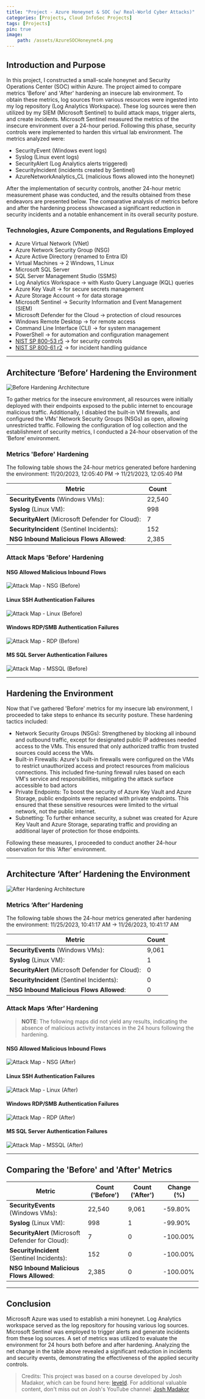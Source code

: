 ```yaml
---
title: "Project - Azure Honeynet & SOC (w/ Real-World Cyber Attacks)"
categories: [Projects, Cloud InfoSec Projects]
tags: [Projects]
pin: true
image:
    path: /assets/AzureSOCHoneynet4.png
---
```


## Introduction and Purpose

In this project, I constructed a small-scale honeynet and Security Operations Center (SOC) within Azure. The project aimed to compare metrics 'Before' and 'After' hardening an insecure lab environment. To obtain these metrics, log sources from various resources were ingested into my log repository (Log Analytics Workspace). These log sources were then utilized by my SIEM (Microsoft Sentinel) to build attack maps, trigger alerts, and create incidents. Microsoft Sentinel measured the metrics of the insecure environment over a 24-hour period. Following this phase, security controls were implemented to harden this virtual lab environment. The metrics analyzed were:

* SecurityEvent (Windows event logs)
* Syslog (Linux event logs)
* SecurityAlert (Log Analytics alerts triggered)
* SecurityIncident (incidents created by Sentinel)
* AzureNetworkAnalytics_CL (malicious flows allowed into the honeynet)

After the implementation of security controls, another 24-hour metric measurement phase was conducted, and the results obtained from these endeavors are presented below. The comparative analysis of metrics before and after the hardening process showcased a significant reduction in security incidents and a notable enhancement in its overall security posture. 

### Technologies, Azure Components, and Regulations Employed

* Azure Virtual Network (VNet)
* Azure Network Security Group (NSG)
* Azure Active Directory (renamed to Entra ID)
* Virtual Machines → 2 Windows, 1 Linux
* Microsoft SQL Server
* SQL Server Management Studio (SSMS)
* Log Analytics Workspace → with Kusto Query Language (KQL) queries
* Azure Key Vault → for secure secrets management
* Azure Storage Account → for data storage
* Microsoft Sentinel → Security Information and Event Management (SIEM)
* Microsoft Defender for the Cloud → protection of cloud resources
* Windows Remote Desktop → for remote access
* Command Line Interface (CLI) → for system management
* PowerShell → for automation and configuration management
* [NIST SP 800-53 r5](https://csrc.nist.gov/publications/detail/sp/800-53/rev-5/final) → for security controls
* [NIST SP 800-61 r2](https://www.nist.gov/privacy-framework/nist-sp-800-61) → for incident handling guidance

----

## Architecture ‘Before’ Hardening the Environment

![Before Hardening Architecture](/assets/AzureSOCHoneynet-Before3.png "Before Hardening Architecture") 

To gather metrics for the insecure environment, all resources were initially deployed with their endpoints exposed to the public internet to encourage malicious traffic. Additionally, I disabled the built-in VM firewalls, and configured the VMs’ Network Security Groups (NSGs) as open, allowing unrestricted traffic. Following the configuration of log collection and the establishment of security metrics, I conducted a 24-hour observation of the ‘Before’ environment.

### Metrics 'Before' Hardening

The following table shows the 24-hour metrics generated before hardening the environment:
11/20/2023, 12:05:40 PM → 11/21/2023, 12:05:40 PM

| Metric                                          | Count
| ----------------------------------------------- | -----
| **SecurityEvents** (Windows VMs):                    | 22,540
| **Syslog** (Linux VM):                               | 998
| **SecurityAlert** (Microsoft Defender for Cloud):    | 7
| **SecurityIncident** (Sentinel Incidents):           | 152
| **NSG Inbound Malicious Flows Allowed**:             | 2,385

### Attack Maps 'Before' Hardening

#### NSG Allowed Malicious Inbound Flows

![Attack Map - NSG (Before)](/assets/map_nsg-before.png "Attack Map - NSG (Before)") 

#### Linux SSH Authentication Failures

![Attack Map - Linux (Before)](/assets/map_linux-before.png "Attack Map - Linux (Before)") 

#### Windows RDP/SMB Authentication Failures

![Attack Map - RDP (Before)](/assets/map_rdp-before.png "Attack Map - RDP (Before)") 

#### MS SQL Server Authentication Failures

![Attack Map - MSSQL (Before)](/assets/map_mssql-before.png "Attack Map - MSSQL (Before)") 

----

## Hardening the Environment

Now that I've gathered 'Before' metrics for my insecure lab environment, I proceeded to take steps to enhance its security posture. These hardening tactics included:
* Network Security Groups (NSGs): Strengthened by blocking all inbound and outbound traffic, except for designated public IP addresses needed access to the VMs. This ensured that only authorized traffic from trusted sources could access the VMs.
* Built-in Firewalls: Azure's built-in firewalls were configured on the VMs to restrict unauthorized access and protect resources from malicious connections. This included fine-tuning firewall rules based on each VM's service and responsibilities, mitigating the attack surface accessible to bad actors
* Private Endpoints: To boost the security of Azure Key Vault and Azure Storage, public endpoints were replaced with private endpoints. This ensured that these sensitive resources were limited to the virtual network, not the public internet.
* Subnetting: To further enhance security, a subnet was created for Azure Key Vault and Azure Storage, separating traffic and providing an additional layer of protection for those endpoints.

Following these measures, I proceeded to conduct another 24-hour observation for this 'After' environment.

----

## Architecture ‘After’ Hardening the Environment

![After Hardening Architecture](/assets/AzureSOCHoneynet-After3.png "After Hardening Architecture") 

### Metrics ‘After’ Hardening

The following table shows the 24-hour metrics generated after hardening the environment:
11/25/2023, 10:41:17 AM → 11/26/2023, 10:41:17 AM

| Metric                                          | Count 
| ----------------------------------------------- | -----
| **SecurityEvents** (Windows VMs):                    | 9,061
| **Syslog** (Linux VM):                               | 1
| **SecurityAlert** (Microsoft Defender for Cloud):    | 0
| **SecurityIncident** (Sentinel Incidents):           | 0
| **NSG Inbound Malicious Flows Allowed**:             | 0

### Attack Maps ‘After’ Hardening

> **NOTE**: The following maps did not yield any results, indicating the absence of malicious activity instances in the 24 hours following the hardening.

#### NSG Allowed Malicious Inbound Flows

![Attack Map - NSG (After)](/assets/map_nsg-after.png "Attack Map - NSG (After)") 

#### Linux SSH Authentication Failures

![Attack Map - Linux (After)](/assets/map_linux-after.png "Attack Map - Linux (After)") 

#### Windows RDP/SMB Authentication Failures

![Attack Map - RDP (After)](/assets/map_rdp-after.png "Attack Map - RDP (After)") 

#### MS SQL Server Authentication Failures

![Attack Map - MSSQL (After)](/assets/map_mssql-after.png "Attack Map - MSSQL (After)") 

----

## Comparing the 'Before' and 'After' Metrics

| Metric                                               | Count ('Before') | Count ('After') | Change (%) |
| ---------------------------------------------------- | ----- | ---- | ---- |
| **SecurityEvents** (Windows VMs):                    | 22,540 | 9,061 | -59.80% |
| **Syslog** (Linux VM):                               | 998 | 1 | -99.90% | 
| **SecurityAlert** (Microsoft Defender for Cloud):    | 7 | 0 | -100.00% | 
| **SecurityIncident** (Sentinel Incidents):           | 152 | 0 | -100.00% | 
| **NSG Inbound Malicious Flows Allowed**:             | 2,385 | 0 | -100.00% |

----

## Conclusion

Microsoft Azure was used to establish a mini honeynet. Log Analytics workspace served as the log repository for housing various log sources. Microsoft Sentinel was employed to trigger alerts and generate incidents from these log sources. A set of metrics was utilized to evaluate the environment for 24 hours both before and after hardening. Analyzing the net change in the table above revealed a significant reduction in incidents and security events, demonstrating the effectiveness of the applied security controls.

> Credits: This project was based on a course developed by Josh Madakor, which can be found here: [leveld](https://www.leveldcareers.com/cyber-security-course). For additional valuable content, don't miss out on Josh's YouTube channel: [Josh Madakor](https://www.youtube.com/@JoshMadakor)
